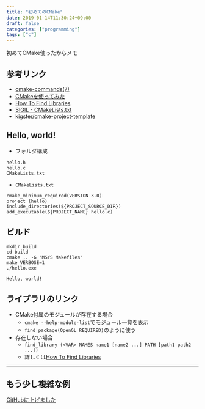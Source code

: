 ```yaml
---
title: "初めてのCMake"
date: 2019-01-14T11:30:24+09:00
draft: false
categories: ["programming"]
tags: ["c"]
---
```


初めてCMake使ったからメモ

## 参考リンク

- [cmake-commands(7)](https://cmake.org/cmake/help/git-master/manual/cmake-commands.7.html)
- [CMakeを使ってみた](https://www.wagavulin.jp/entry/2011/11/27/222636)
- [How To Find Libraries](https://gitlab.kitware.com/cmake/community/wikis/doc/tutorials/How-To-Find-Libraries)
- [SIGIL - CMakeLists.txt](https://gitlab.com/geoff-nagy/sigil/blob/master/CMakeLists.txt)
- [kigster/cmake-project-template](https://github.com/kigster/cmake-project-template)


## Hello, world!

- フォルダ構成

```
hello.h
hello.c
CMakeLists.txt
```

- `CMakeLists.txt`

```
cmake_minimum_required(VERSION 3.0)
project (hello)
include_directories(${PROJECT_SOURCE_DIR})
add_executable(${PROJECT_NAME} hello.c)
```


## ビルド

```
mkdir build
cd build
cmake .. -G "MSYS Makefiles"
make VERBOSE=1
./hello.exe
```

```
Hello, world!
```


## ライブラリのリンク

- CMake付属のモジュールが存在する場合
    - `cmake --help-module-list`でモジュール一覧を表示
    - `find_package(OpenGL REQUIRED)`のように使う
- 存在しない場合
    - `find_library (<VAR> NAMES name1 [name2 ...] PATH [path1 path2 ...])`
    - 詳しくは[How To Find Libraries](https://gitlab.kitware.com/cmake/community/wikis/doc/tutorials/How-To-Find-Libraries)


----

## もう少し複雑な例

[GitHubに上げました](https://github.com/lvs7k/cmake-template)
